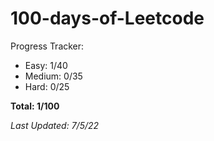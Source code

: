 # 100-days-of-Leetcode
Progress Tracker:
- Easy: 1/40
- Medium: 0/35
- Hard: 0/25

**Total: 1/100**

*Last Updated: 7/5/22*
